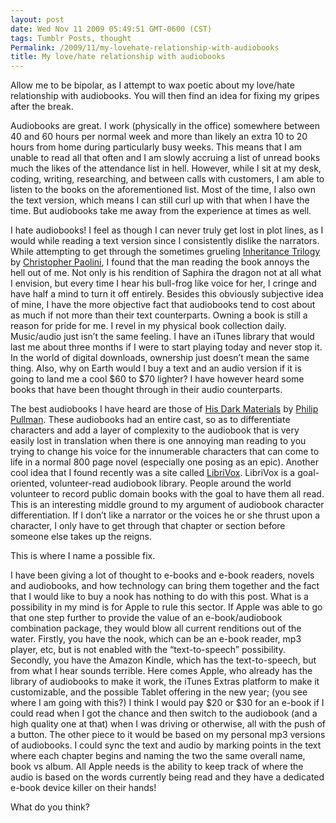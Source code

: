 ```yaml
---
layout: post
date: Wed Nov 11 2009 05:49:51 GMT-0600 (CST)
tags: Tumblr Posts, thought
Permalink: /2009/11/my-lovehate-relationship-with-audiobooks
title: My love/hate relationship with audiobooks 
---
```


Allow me to be bipolar, as I attempt to wax poetic about my love/hate relationship with audiobooks. You will then find an idea for fixing my gripes after the break.

Audiobooks are great. I work (physically in the office) somewhere between 40 and 60 hours per normal week and more than likely an extra 10 to 20 hours from home during particularly busy weeks. This means that I am unable to read all that often and I am slowly accruing a list of unread books much the likes of the attendance list in hell. However, while I sit at my desk, coding, writing, researching, and between calls with customers, I am able to listen to the books on the aforementioned list. Most of the time, I also own the text version, which means I can still curl up with that when I have the time. But audiobooks take me away from the experience at times as well.

I hate audiobooks! I feel as though I can never truly get lost in plot lines, as I would while reading a text version since I consistently dislike the narrators. While attempting to get through the sometimes grueling [Inheritance Trilogy](http://en.wikipedia.org/wiki/Inheritance_Cycle) by [Christopher Paolini](http://en.wikipedia.org/wiki/Christopher_Paolini), I found that the man reading the book annoys the hell out of me. Not only is his rendition of Saphira the dragon not at all what I envision, but every time I hear his bull-frog like voice for her, I cringe and have half a mind to turn it off entirely. Besides this obviously subjective idea of mine, I have the more objective fact that audiobooks tend to cost about as much if not more than their text counterparts. Owning a book is still a reason for pride for me. I revel in my physical book collection daily. Music/audio just isn’t the same feeling. I have an iTunes library that would last me about three months if I were to start playing today and never stop it. In the world of digital downloads, ownership just doesn’t mean the same thing. Also, why on Earth would I buy a text and an audio version if it is going to land me a cool $60 to $70 lighter? I have however heard some books that have been thought through in their audio counterparts.

The best audiobooks I have heard are those of [His Dark Materials](http://en.wikipedia.org/wiki/His_Dark_Materials) by [Philip Pullman](http://en.wikipedia.org/wiki/Philip_Pullman). These audiobooks had an entire cast, so as to differentiate characters and add a layer of complexity to the audiobook that is very easily lost in translation when there is one annoying man reading to you trying to change his voice for the innumerable characters that can come to life in a normal 800 page novel (especially one posing as an epic). Another cool idea that I found recently was a site called [LibriVox](http://librivox.org). LibriVox is a goal-oriented, volunteer-read audiobook library. People around the world volunteer to record public domain books with the goal to have them all read. This is an interesting middle ground to my argument of audiobook character differentiation. If I don’t like a narrator or the voices he or she thrust upon a character, I only have to get through that chapter or section before someone else takes up the reigns.

This is where I name a possible fix.

I have been giving a lot of thought to e-books and e-book readers, novels and audiobooks, and how technology can bring them together and the fact that I would like to buy a nook has nothing to do with this post. What is a possibility in my mind is for Apple to rule this sector. If Apple was able to go that one step further to provide the value of an e-book/audiobook combination package, they would blow all current renditions out of the water. Firstly, you have the nook, which can be an e-book reader, mp3 player, etc, but is not enabled with the “text-to-speech” possibility. Secondly, you have the Amazon Kindle, which has the text-to-speech, but from what I hear sounds terrible. Here comes Apple, who already has the library of audiobooks to make it work, the iTunes Extras platform to make it customizable, and the possible Tablet offering in the new year; (you see where I am going with this?) I think I would pay $20 or $30 for an e-book if I could read when I got the chance and then switch to the audiobook (and a high quality one at that) when I was driving or otherwise, all with the push of a button. The other piece to it would be based on my personal mp3 versions of audiobooks. I could sync the text and audio by marking points in the text where each chapter begins and naming the two the same overall name, book vs album. All Apple needs is the ability to keep track of where the audio is based on the words currently being read and they have a dedicated e-book device killer on their hands!

What do you think?
